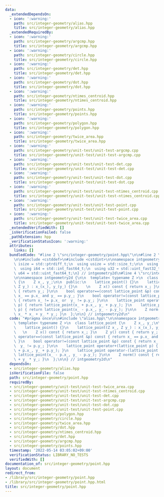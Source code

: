 ```yaml
---
data:
  _extendedDependsOn:
  - icon: ':warning:'
    path: src/integer-geometry/alias.hpp
    title: src/integer-geometry/alias.hpp
  _extendedRequiredBy:
  - icon: ':warning:'
    path: src/integer-geometry/argcmp.hpp
    title: src/integer-geometry/argcmp.hpp
  - icon: ':warning:'
    path: src/integer-geometry/circle.hpp
    title: src/integer-geometry/circle.hpp
  - icon: ':warning:'
    path: src/integer-geometry/det.hpp
    title: src/integer-geometry/det.hpp
  - icon: ':warning:'
    path: src/integer-geometry/dot.hpp
    title: src/integer-geometry/dot.hpp
  - icon: ':warning:'
    path: src/integer-geometry/ntimes_centroid.hpp
    title: src/integer-geometry/ntimes_centroid.hpp
  - icon: ':warning:'
    path: src/integer-geometry/points.hpp
    title: src/integer-geometry/points.hpp
  - icon: ':warning:'
    path: src/integer-geometry/polygon.hpp
    title: src/integer-geometry/polygon.hpp
  - icon: ':warning:'
    path: src/integer-geometry/twice_area.hpp
    title: src/integer-geometry/twice_area.hpp
  - icon: ':warning:'
    path: src/integer-geometry/unit-test/unit-test-argcmp.cpp
    title: src/integer-geometry/unit-test/unit-test-argcmp.cpp
  - icon: ':warning:'
    path: src/integer-geometry/unit-test/unit-test-det.cpp
    title: src/integer-geometry/unit-test/unit-test-det.cpp
  - icon: ':warning:'
    path: src/integer-geometry/unit-test/unit-test-dot.cpp
    title: src/integer-geometry/unit-test/unit-test-dot.cpp
  - icon: ':warning:'
    path: src/integer-geometry/unit-test/unit-test-ntimes_centroid.cpp
    title: src/integer-geometry/unit-test/unit-test-ntimes_centroid.cpp
  - icon: ':warning:'
    path: src/integer-geometry/unit-test/unit-test-point.cpp
    title: src/integer-geometry/unit-test/unit-test-point.cpp
  - icon: ':warning:'
    path: src/integer-geometry/unit-test/unit-test-twice_area.cpp
    title: src/integer-geometry/unit-test/unit-test-twice_area.cpp
  _extendedVerifiedWith: []
  _isVerificationFailed: false
  _pathExtension: hpp
  _verificationStatusIcon: ':warning:'
  attributes:
    links: []
  bundledCode: "#line 2 \"src/integer-geometry/point.hpp\"\n\n#line 2 \"src/integer-geometry/alias.hpp\"\
    \n\n#include <cstddef>\n#include <cstdint>\n\nnamespace intgeometry2d {\n  using\
    \ isize = std::ptrdiff_t;\n  using usize = std::size_t;\n\n  using i32 = std::int_fast32_t;\n\
    \  using i64 = std::int_fast64_t;\n  using u32 = std::uint_fast32_t;\n  using\
    \ u64 = std::uint_fast64_t;\n} // intgeometry2d\n#line 4 \"src/integer-geometry/point.hpp\"\
    \n\nnamespace intgeometry2d {\n\n  template< typename Z >\n  class lattice_point\
    \ {\n    Z x_, y_;\n\n  public:\n    lattice_point() {}\n    lattice_point(Z x_,\
    \ Z y_) : x_(x_), y_(y_) {}\n    \n    Z x() const { return x_; }\n    Z y() const\
    \ { return y_; }\n\n    bool operator==(const lattice_point &p) const { return\
    \ x_ == p.x_ and y_ == p.y_; }\n    bool operator!=(const lattice_point &p) const\
    \ { return x_ != p.x_ or  y_ != p.y_; }\n\n    lattice_point operator+(lattice_point\
    \ p) { return lattice_point(x_ + p.x_, y_ + p.y_); }\n    lattice_point operator-(lattice_point\
    \ p) { return lattice_point(x_ - p.x_, y_ - p.y_); }\n\n    Z norm() const { return\
    \ x_ * x_ + y_ * y_; }\n  };\n\n} // intgeometry2d\n"
  code: "#pragma once\n\n#include \"alias.hpp\"\n\nnamespace intgeometry2d {\n\n \
    \ template< typename Z >\n  class lattice_point {\n    Z x_, y_;\n\n  public:\n\
    \    lattice_point() {}\n    lattice_point(Z x_, Z y_) : x_(x_), y_(y_) {}\n \
    \   \n    Z x() const { return x_; }\n    Z y() const { return y_; }\n\n    bool\
    \ operator==(const lattice_point &p) const { return x_ == p.x_ and y_ == p.y_;\
    \ }\n    bool operator!=(const lattice_point &p) const { return x_ != p.x_ or\
    \  y_ != p.y_; }\n\n    lattice_point operator+(lattice_point p) { return lattice_point(x_\
    \ + p.x_, y_ + p.y_); }\n    lattice_point operator-(lattice_point p) { return\
    \ lattice_point(x_ - p.x_, y_ - p.y_); }\n\n    Z norm() const { return x_ * x_\
    \ + y_ * y_; }\n  };\n\n} // intgeometry2d\n"
  dependsOn:
  - src/integer-geometry/alias.hpp
  isVerificationFile: false
  path: src/integer-geometry/point.hpp
  requiredBy:
  - src/integer-geometry/unit-test/unit-test-twice_area.cpp
  - src/integer-geometry/unit-test/unit-test-ntimes_centroid.cpp
  - src/integer-geometry/unit-test/unit-test-det.cpp
  - src/integer-geometry/unit-test/unit-test-argcmp.cpp
  - src/integer-geometry/unit-test/unit-test-dot.cpp
  - src/integer-geometry/unit-test/unit-test-point.cpp
  - src/integer-geometry/polygon.hpp
  - src/integer-geometry/circle.hpp
  - src/integer-geometry/twice_area.hpp
  - src/integer-geometry/dot.hpp
  - src/integer-geometry/ntimes_centroid.hpp
  - src/integer-geometry/det.hpp
  - src/integer-geometry/argcmp.hpp
  - src/integer-geometry/points.hpp
  timestamp: '2022-05-14 03:05:02+09:00'
  verificationStatus: LIBRARY_NO_TESTS
  verifiedWith: []
documentation_of: src/integer-geometry/point.hpp
layout: document
redirect_from:
- /library/src/integer-geometry/point.hpp
- /library/src/integer-geometry/point.hpp.html
title: src/integer-geometry/point.hpp
---
```

